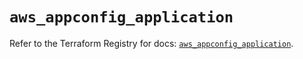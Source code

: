 # `aws_appconfig_application`

Refer to the Terraform Registry for docs: [`aws_appconfig_application`](https://registry.terraform.io/providers/hashicorp/aws/6.2.0/docs/resources/appconfig_application).

